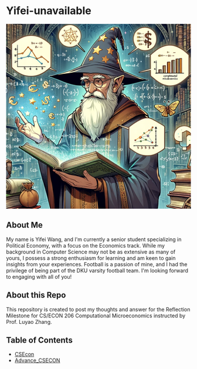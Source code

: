 # Yifei-unavailable
![My Avatar](avatar_converted_to_png.png)

## About Me
My name is Yifei Wang, and I'm currently a senior student specializing in Political Economy, with a focus on the Economics track. While my background in Computer Science may not be as extensive as many of yours, I possess a strong enthusiasm for learning and am keen to gain insights from your experiences. Football is a passion of mine, and I had the privilege of being part of the DKU varsity football team. I'm looking forward to engaging with all of you!

## About this Repo
This repository is created to post my thoughts and answer for the Reflection Milestone for CS/ECON 206 Computational Microeconomics instructed by Prof. Luyao Zhang. 

## Table of Contents
- [CSEcon](CSECON)
- [Advance_CSECON](Advance_CSECON)
